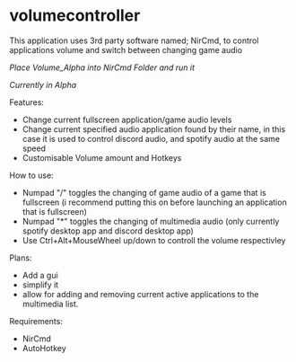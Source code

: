 # volumecontroller

This application uses 3rd party software named; NirCmd, to control applications volume and switch between changing game audio

*Place Volume_Alpha into NirCmd Folder and run it*

*Currently in Alpha*

Features: 
- Change current fullscreen application/game audio levels
- Change current specified audio application found by their name, in this case it is used to control discord audio, and spotify audio at the same speed
- Customisable Volume amount and Hotkeys


How to use:
- Numpad "/" toggles the changing of game audio of a game that is fullscreen (i recommend putting this on before launching an application that is fullscreen)
- Numpad "*" toggles  the changing of multimedia audio (only currently spotify desktop app and discord desktop app)
- Use Ctrl+Alt+MouseWheel up/down to controll the volume respectivley


Plans:
- Add a gui
- simplify it
- allow for adding and removing current active applications to the multimedia list.
 
 
Requirements:
- NirCmd
- AutoHotkey

